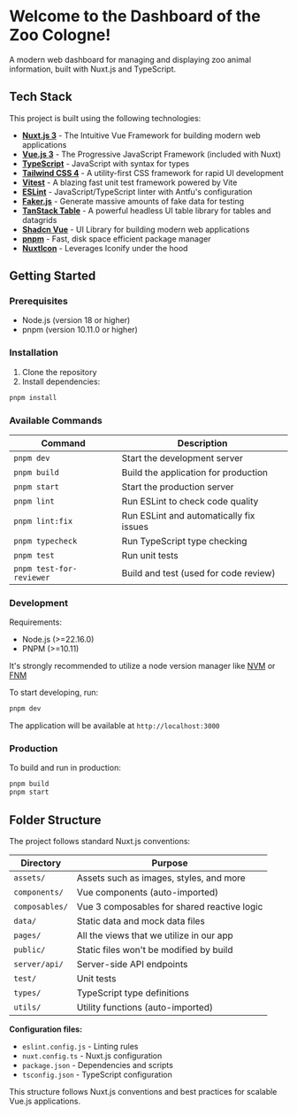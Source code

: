 # Welcome to the Dashboard of the Zoo Cologne!

A modern web dashboard for managing and displaying zoo animal information, built with Nuxt.js and TypeScript.

## Tech Stack

This project is built using the following technologies:

- **[Nuxt.js 3](https://nuxt.com/)** - The Intuitive Vue Framework for building modern web applications
- **[Vue.js 3](https://vuejs.org/)** - The Progressive JavaScript Framework (included with Nuxt)
- **[TypeScript](https://www.typescriptlang.org/)** - JavaScript with syntax for types
- **[Tailwind CSS 4](https://tailwindcss.com/)** - A utility-first CSS framework for rapid UI development
- **[Vitest](https://vitest.dev/)** - A blazing fast unit test framework powered by Vite
- **[ESLint](https://eslint.org/)** - JavaScript/TypeScript linter with Antfu's configuration
- **[Faker.js](https://fakerjs.dev/)** - Generate massive amounts of fake data for testing
- **[TanStack Table](https://tanstack.com/table/v8)** - A powerful headless UI table library for tables and datagrids
- **[Shadcn Vue](https://shadcn-vue.com/)** - UI Library for building modern web applications
- **[pnpm](https://pnpm.io/)** - Fast, disk space efficient package manager
- **[NuxtIcon](https://github.com/nuxt-modules/icon)** - Leverages Iconify under the hood

## Getting Started

### Prerequisites

- Node.js (version 18 or higher)
- pnpm (version 10.11.0 or higher)

### Installation

1. Clone the repository
2. Install dependencies:

```bash
pnpm install
```

### Available Commands

| Command                  | Description                             |
| ------------------------ | --------------------------------------- |
| `pnpm dev`               | Start the development server            |
| `pnpm build`             | Build the application for production    |
| `pnpm start`             | Start the production server             |
| `pnpm lint`              | Run ESLint to check code quality        |
| `pnpm lint:fix`          | Run ESLint and automatically fix issues |
| `pnpm typecheck`         | Run TypeScript type checking            |
| `pnpm test`              | Run unit tests                          |
| `pnpm test-for-reviewer` | Build and test (used for code review)   |

### Development

Requirements:

- Node.js (>=22.16.0)
- PNPM (>=10.11)

It's strongly recommended to utilize a node version manager like [NVM](https://github.com/nvm-sh/nvm) or [FNM](https://github.com/Schniz/fnm)

To start developing, run:

```bash
pnpm dev
```

The application will be available at `http://localhost:3000`

### Production

To build and run in production:

```bash
pnpm build
pnpm start
```

## Folder Structure

The project follows standard Nuxt.js conventions:

| Directory      | Purpose                                     |
| -------------- | ------------------------------------------- |
| `assets/`      | Assets such as images, styles, and more     |
| `components/`  | Vue components (auto-imported)              |
| `composables/` | Vue 3 composables for shared reactive logic |
| `data/`        | Static data and mock data files             |
| `pages/`       | All the views that we utilize in our app    |
| `public/`      | Static files won't be modified by build     |
| `server/api/`  | Server-side API endpoints                   |
| `test/`        | Unit tests                                  |
| `types/`       | TypeScript type definitions                 |
| `utils/`       | Utility functions (auto-imported)           |

**Configuration files:**

- `eslint.config.js` - Linting rules
- `nuxt.config.ts` - Nuxt.js configuration
- `package.json` - Dependencies and scripts
- `tsconfig.json` - TypeScript configuration

This structure follows Nuxt.js conventions and best practices for scalable Vue.js applications.
